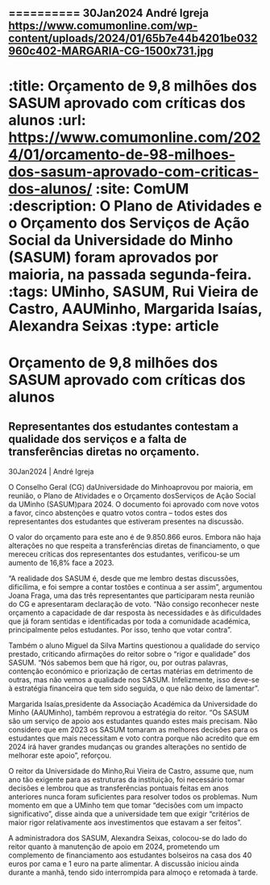 
==========
30Jan2024
André Igreja
https://www.comumonline.com/wp-content/uploads/2024/01/65b7e44b4201be032960c402-MARGARIA-CG-1500x731.jpg
---
:title: Orçamento de 9,8 milhões dos SASUM aprovado com críticas dos alunos
:url: https://www.comumonline.com/2024/01/orcamento-de-98-milhoes-dos-sasum-aprovado-com-criticas-dos-alunos/
:site: ComUM
:description: O Plano de Atividades e o Orçamento dos Serviços de Ação Social da Universidade do Minho (SASUM) foram aprovados por maioria, na passada segunda-feira.
:tags: UMinho, SASUM, Rui Vieira de Castro, AAUMinho, Margarida Isaías, Alexandra Seixas
:type: article
==========


# **Orçamento de 9,8 milhões dos SASUM aprovado com críticas dos alunos**

## Representantes dos estudantes contestam a qualidade dos serviços e a falta de transferências diretas no orçamento.

30Jan2024 | André Igreja

O Conselho Geral (CG) daUniversidade do Minhoaprovou por maioria, em reunião, o Plano de Atividades e o Orçamento dosServiços de Ação Social da UMinho (SASUM)para 2024. O documento foi aprovado com nove votos a favor, cinco abstenções e quatro votos contra – todos estes dos representantes dos estudantes que estiveram presentes na discussão.

O valor do orçamento para este ano é de 9.850.866 euros. Embora não haja alterações no que respeita a transferências diretas de financiamento, o que mereceu críticas dos representantes dos estudantes, verificou-se um aumento de 16,8% face a 2023.

“A realidade dos SASUM é, desde que me lembro destas discussões, dificílima, e foi sempre a contar tostões e continua a ser assim”, argumentou Joana Fraga, uma das três representantes que participaram nesta reunião do CG e apresentaram declaração de voto. “Não consigo reconhecer neste orçamento a capacidade de dar resposta às necessidades e às dificuldades que já foram sentidas e identificadas por toda a comunidade académica, principalmente pelos estudantes. Por isso, tenho que votar contra”.

Também o aluno Miguel da Silva Martins questionou a qualidade do serviço prestado, criticando afirmações do reitor sobre o “rigor e qualidade” dos SASUM. “Nós sabemos bem que há rigor, ou, por outras palavras, contenção económico e priorização de certas matérias em detrimento de outras, mas não vemos a qualidade nos SASUM. Infelizmente, isso deve-se à estratégia financeira que tem sido seguida, o que não deixo de lamentar”.

Margarida Isaías,presidente da Associação Académica da Universidade do Minho (AAUMinho), também reprovou a estratégia do reitor. “Os SASUM são um serviço de apoio aos estudantes quando estes mais precisam. Não considero que em 2023 os SASUM tomaram as melhores decisões para os estudantes que mais necessitam e voto contra porque não acredito que em 2024 irá haver grandes mudanças ou grandes alterações no sentido de melhorar este apoio”, reforçou.

O reitor da Universidade do Minho,Rui Vieira de Castro, assume que, num ano tão exigente para as estruturas da instituição, foi necessário tomar decisões e lembrou que as transferências pontuais feitas em anos anteriores nunca foram suficientes para resolver todos os problemas. Num momento em que a UMinho tem que tomar “decisões com um impacto significativo”, disse ainda que a universidade tem que exigir “critérios de maior rigor relativamente aos investimentos que estavam a ser feitos”.

A administradora dos SASUM, Alexandra Seixas, colocou-se do lado do reitor quanto à manutenção de apoio em 2024, prometendo um complemento de financiamento aos estudantes bolseiros na casa dos 40 euros por cama e 1 euro na parte alimentar. A discussão iniciou ainda durante a manhã, tendo sido interrompida para almoço e retomada à tarde.

